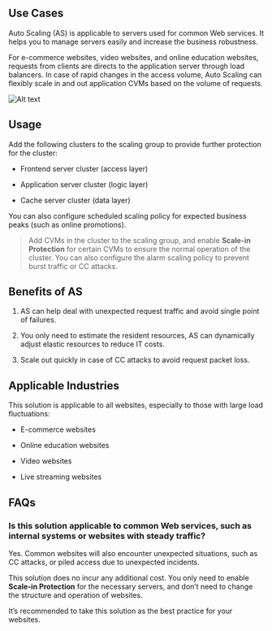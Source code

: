 ## Use Cases
Auto Scaling (AS) is applicable to servers used for common Web services. It helps you to manage servers easily and increase the business robustness.  

For e-commerce websites, video websites, and online education websites, requests from clients are directs to the application server through load balancers. In case of rapid changes in the access volume, Auto Scaling can flexibly scale in and out application CVMs based on the volume of requests.

![Alt text](https://mc.qcloudimg.com/static/img/76238c1b282534b67e80a7e4d04bba17/AS-Best+Practise-Cluster+Solution%282%29.png)

## Usage
Add the following clusters to the scaling group to provide further protection for the cluster:

- Frontend server cluster (access layer)

- Application server cluster (logic layer)

- Cache server cluster (data layer)

You can also configure scheduled scaling policy for expected business peaks (such as online promotions).

>Add CVMs in the cluster to the scaling group, and enable **Scale-in Protection** for certain CVMs to ensure the normal operation of the cluster. You can also configure the alarm scaling policy to prevent burst traffic or CC attacks.

## Benefits of AS
1. AS can help deal with unexpected request traffic and avoid single point of failures.

2. You only need to estimate the resident resources, AS can dynamically adjust elastic resources to reduce IT costs.

3. Scale out quickly in case of CC attacks to avoid request packet loss.



## Applicable Industries

This solution is applicable to all websites, especially to those with large load fluctuations:

- E-commerce websites

- Online education websites

- Video websites

- Live streaming websites


## FAQs
### Is this solution applicable to common Web services, such as internal systems or websites with steady traffic?

Yes. Common websites will also encounter unexpected situations, such as CC attacks, or piled access due to unexpected incidents.

This solution does no incur any additional cost. You only need to enable **Scale-in Protection** for the necessary servers, and don’t need to change the structure and operation of websites. 

It’s recommended to take this solution as the best practice for your websites.
